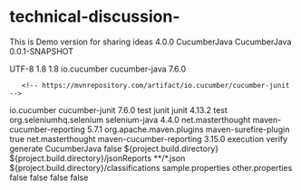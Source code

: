 # technical-discussion-
This is Demo version for sharing ideas
<project xmlns="http://maven.apache.org/POM/4.0.0" xmlns:xsi="http://www.w3.org/2001/XMLSchema-instance" xsi:schemaLocation="http://maven.apache.org/POM/4.0.0 https://maven.apache.org/xsd/maven-4.0.0.xsd">
  <modelVersion>4.0.0</modelVersion>
  <groupId>CucumberJava</groupId>
  <artifactId>CucumberJava</artifactId>
  <version>0.0.1-SNAPSHOT</version>

<properties>
        <project.build.sourceEncoding>UTF-8</project.build.sourceEncoding>
        <maven.compiler.source>1.8</maven.compiler.source>
       <maven.compiler.target>1.8</maven.compiler.target>
    </properties>

<dependencies>
  <!-- https://mvnrepository.com/artifact/io.cucumber/cucumber-java -->
<dependency>
    <groupId>io.cucumber</groupId>
    <artifactId>cucumber-java</artifactId>
    <version>7.6.0</version>
</dependency>

       <!-- https://mvnrepository.com/artifact/io.cucumber/cucumber-junit -->
<dependency>
    <groupId>io.cucumber</groupId>
    <artifactId>cucumber-junit</artifactId>
    <version>7.6.0</version>
    <scope>test</scope>
</dependency>

<!-- https://mvnrepository.com/artifact/junit/junit -->
<dependency>
    <groupId>junit</groupId>
    <artifactId>junit</artifactId>
    <version>4.13.2</version>
    <scope>test</scope>
</dependency>


<!-- https://mvnrepository.com/artifact/org.seleniumhq.selenium/selenium-java -->
<dependency>
    <groupId>org.seleniumhq.selenium</groupId>
    <artifactId>selenium-java</artifactId>
    <version>4.4.0</version>
</dependency>

<!-- https://mvnrepository.com/artifact/net.masterthought/maven-cucumber-reporting -->
<dependency>
    <groupId>net.masterthought</groupId>
    <artifactId>maven-cucumber-reporting</artifactId>
    <version>5.7.1</version>
</dependency>



</dependencies>
<build>
        <plugins>
            <plugin>
                <groupId>org.apache.maven.plugins</groupId>
                <artifactId>maven-surefire-plugin</artifactId>
                <configuration>
                    <testFailureIgnore>true</testFailureIgnore>
                </configuration>
            </plugin>
            <plugin>
                <groupId>net.masterthought</groupId>
                <artifactId>maven-cucumber-reporting</artifactId>
                <version>3.15.0</version>
                <executions>
                    <execution>
                        <id>execution</id>
                        <phase>verify</phase>
                        <goals>
                            <goal>generate</goal>
                        </goals>
                        <configuration>
                            <projectName>CucumberJava</projectName>
                            <!-- optional, per documentation set this to "true" to bypass generation of Cucumber Reports entirely, defaults to false if not specified -->
                            <skip>false</skip>
                            <!-- output directory for the generated report -->
                            <outputDirectory>${project.build.directory}</outputDirectory>
                            <!-- optional, defaults to outputDirectory if not specified -->
                            <inputDirectory>${project.build.directory}/jsonReports</inputDirectory>
                            <jsonFiles>
                                <!-- supports wildcard or name pattern -->
                                <param>**/*.json</param>
                            </jsonFiles>
                            <!-- optional, defaults to outputDirectory if not specified -->
                            <classificationDirectory>${project.build.directory}/classifications</classificationDirectory>
                            <classificationFiles>
                                    <!-- supports wildcard or name pattern -->
                                    <param>sample.properties</param>
                                    <param>other.properties</param>
                            </classificationFiles>
                            <parallelTesting>false</parallelTesting>
                            <!-- optional, set true to group features by its Ids -->
                            <mergeFeaturesById>false</mergeFeaturesById>
                            <!-- optional, set true to get a final report with latest results of the same test from different test runs -->
                            <mergeFeaturesWithRetest>false</mergeFeaturesWithRetest>
                            <!-- optional, set true to fail build on test failures -->
                            <checkBuildResult>false</checkBuildResult>
                        </configuration>
                    </execution>
                </executions>
            </plugin>
        </plugins>
    </build>
</project>
